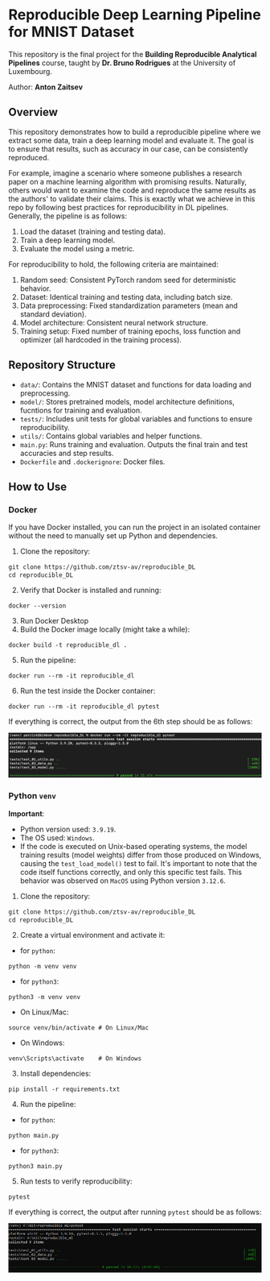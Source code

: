 # Reproducible Deep Learning Pipeline for MNIST Dataset

This repository is the final project for the **Building Reproducible Analytical Pipelines** course, taught by **Dr. Bruno Rodrigues** at the University of Luxembourg. 

Author: **Anton Zaitsev**

## Overview

This repository demonstrates how to build a reproducible pipeline where we extract some data, train a deep learning model and evaluate it. The goal is to ensure that results, such as accuracy in our case, can be consistently reproduced.

For example, imagine a scenario where someone publishes a research paper on a machine learning algorithm with promising results. Naturally, others would want to examine the code and reproduce the same results as the authors' to validate their claims. This is exactly what we achieve in this repo by following best practices for reproducibility in DL pipelines. Generally, the pipeline is as follows:
1. Load the dataset (training and testing data).
2. Train a deep learning model.
3. Evaluate the model using a metric.

For reproducibility to hold, the following criteria are maintained:
1. Random seed: Consistent PyTorch random seed for deterministic behavior.
2. Dataset: Identical training and testing data, including batch size.
3. Data preprocessing: Fixed standardization parameters (mean and standard deviation).
4. Model architecture: Consistent neural network structure.
5. Training setup: Fixed number of training epochs, loss function and optimizer (all hardcoded in the training process).

## Repository Structure

- `data/`: Contains the MNIST dataset and functions for data loading and preprocessing.
- `model/`: Stores pretrained models, model architecture definitions, fucntions for training and evaluation.
- `tests/`: Includes unit tests for global variables and functions to ensure reproducibility.
- `utils/`: Contains global variables and helper functions.
- `main.py`: Runs training and evaluation. Outputs the final train and test accuracies and step results.
- `Dockerfile` and `.dockerignore`: Docker files.

## How to Use

### Docker

If you have Docker installed, you can run the project in an isolated container without the need to manually set up Python and dependencies.

1. Clone the repository:
```
git clone https://github.com/ztsv-av/reproducible_DL
cd reproducible_DL
```
2. Verify that Docker is installed and running:
```
docker --version
```
3. Run Docker Desktop
4. Build the Docker image locally (might take a while):
```
docker build -t reproducible_dl .
```
5. Run the pipeline:
```
docker run --rm -it reproducible_dl
```
6. Run the test inside the Docker container:
```
docker run --rm -it reproducible_dl pytest
```

If everything is correct, the output from the 6th step should be as follows:

![Docker Pytest results](ims/docker_pytest.png)

### Python `venv`

**Important**: 
- Python version used: `3.9.19`.
- The OS used: `Windows`.
- If the code is executed on Unix-based operating systems, the model training results (model weights) differ from those produced on Windows, causing the `test_load_model()` test to fail. It's important to note that the code itself functions correctly, and only this specific test fails. This behavior was observed on `MacOS` using Python version `3.12.6`.

1. Clone the repository:
```
git clone https://github.com/ztsv-av/reproducible_DL
cd reproducible_DL
```
2. Create a virtual environment and activate it:
- for `python`:
```
python -m venv venv
```
- for `python3`:
```
python3 -m venv venv
```
- On Linux/Mac:
```
source venv/bin/activate # On Linux/Mac
```
- On Windows:
```
venv\Scripts\activate    # On Windows
```
3. Install dependencies:
```
pip install -r requirements.txt
```
4. Run the pipeline:
- for `python`:
```
python main.py
```
- for `python3`:
```
python3 main.py
```
5. Run tests to verify reproducibility:
```
pytest
```

If everything is correct, the output after running `pytest` should be as follows:

![Venv Pytest result](ims/venv_pytest.png)
